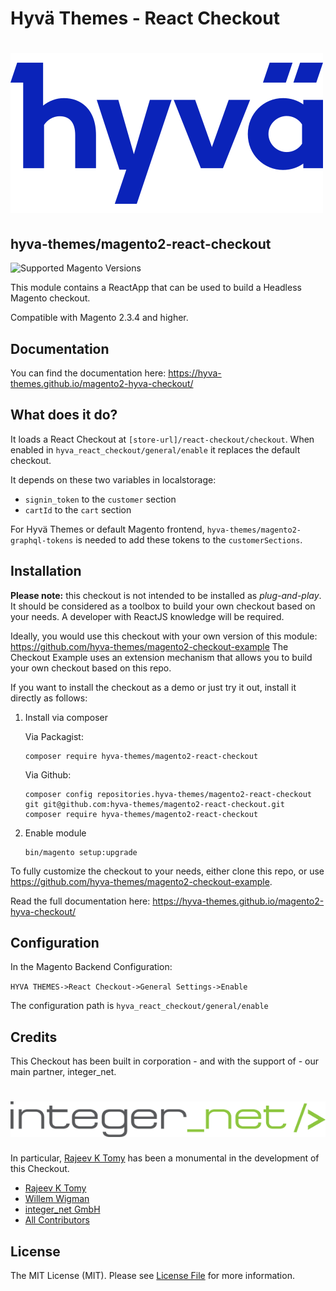 # Hyvä Themes - React Checkout

# [![Hyvä Themes](./images/logo-hyva.svg)](https://hyva.io/)

## hyva-themes/magento2-react-checkout

![Supported Magento Versions][ico-compatibility]

This module contains a ReactApp that can be used to build a Headless Magento checkout.

Compatible with Magento 2.3.4 and higher.

## Documentation

You can find the documentation here: https://hyva-themes.github.io/magento2-hyva-checkout/

## What does it do?
It loads a React Checkout at `[store-url]/react-checkout/checkout`. When enabled in `hyva_react_checkout/general/enable` it replaces the default checkout.

It depends on these two variables in localstorage:
 - `signin_token` to the `customer` section
 - `cartId` to the `cart` section

For Hyvä Themes or default Magento frontend, `hyva-themes/magento2-graphql-tokens` is needed to add these tokens to the `customerSections`.

## Installation

**Please note:** this checkout is not intended to be installed as *plug-and-play*. It should be considered as a toolbox to build your own checkout based on your needs. A developer with ReactJS knowledge will be required.

Ideally, you would use this checkout with your own version of this module: https://github.com/hyva-themes/magento2-checkout-example
The Checkout Example uses an extension mechanism that allows you to build your own checkout based on this repo.

If you want to install the checkout as a demo or just try it out, install it directly as follows:

1. Install via composer

    Via Packagist:
    ```
    composer require hyva-themes/magento2-react-checkout
    ```
   
    Via Github:
    ```
    composer config repositories.hyva-themes/magento2-react-checkout git git@github.com:hyva-themes/magento2-react-checkout.git
    composer require hyva-themes/magento2-react-checkout
    ```
2. Enable module
    ```
    bin/magento setup:upgrade
    ```
   
To fully customize the checkout to your needs, either clone this repo, or use https://github.com/hyva-themes/magento2-checkout-example.

Read the full documentation here: https://hyva-themes.github.io/magento2-hyva-checkout/

## Configuration

In the Magento Backend Configuration:

`HYVA THEMES->React Checkout->General Settings->Enable`

The configuration path is `hyva_react_checkout/general/enable`

## Credits

This Checkout has been built in corporation - and with the support of - our main partner, integer_net.

# [![integer_net GmbH](./images/logo-integernet.png)](https://integer-net.de)

In particular, [Rajeev K Tomy][link-author] has been a monumental in the development of this Checkout.

- [Rajeev K Tomy][link-author]
- [Willem Wigman][link-author2]
- [integer_net GmbH][link-company1]
- [All Contributors][link-contributors]

## License

The MIT License (MIT). Please see [License File](LICENSE.txt) for more information.

[ico-compatibility]: https://img.shields.io/badge/magento-%202.3%20|%202.4-brightgreen.svg?logo=magento&longCache=true&style=flat-square

[link-author]: https://github.com/progammer-rkt
[link-author2]: https://github.com/wigman
[link-company1]: https://integer-net.com
[link-contributors]: ../../contributors
